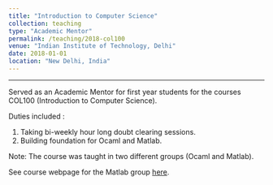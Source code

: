 ```yaml
---
title: "Introduction to Computer Science"
collection: teaching
type: "Academic Mentor"
permalink: /teaching/2018-col100
venue: "Indian Institute of Technology, Delhi"
date: 2018-01-01
location: "New Delhi, India"
---
```


--------------------------------

Served as an Academic Mentor for first year students for the courses COL100 (Introduction to Computer Science).

Duties included :
1. Taking bi-weekly hour long doubt clearing sessions.
2. Building foundation for Ocaml and Matlab.

Note: The course was taught in two different groups (Ocaml and Matlab).

See course webpage for the Matlab group [here](http://karnali.cse.iitd.ac.in/drupal/?q=node/41).

